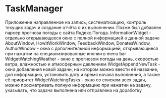 # TaskManager
Приложение направленное на запись, систематизацию, контроль текущих задач и создание отчёта о их выполнении. Позже был добавлен парсер прогноза погоды с сайта Яндекс.Погода.
InformationWidget - отдельно открывающееся окно с полной информацией о данной задаче
AboutWindow, HowItWorkWindow, FeedbackWindow, DonatesWindow, AuthorWindow - окна с дополнительной информацией, открывающиеся при нажатии на специализированные кнопки в menu bar
WidgetWatchingWeather - окно с прогнозом погоды на день, скоростью ветра, влажностью и атмосферным давлением
WidgetAppendNewTask - окно добавления новой задачи, на котором можно ввести её название, доп информацию, установить дату и время начала выполнения, а также её приоритет
WidgetWatchingTasks - окно со списком всех задач, можно просматривать полную информацию при нажатии на задачу, указывать, что задача выполнена или отправлена на доработку
